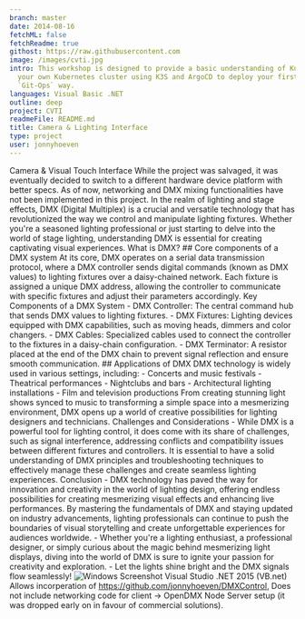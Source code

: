 ```yaml
---
branch: master
date: 2014-08-16
fetchML: false
fetchReadme: true
githost: https://raw.githubusercontent.com
image: /images/cvti.jpg
intro: This workshop is designed to provide a basic understanding of Kubernetes and ArgoCD and will teach you how to create
  your own Kubernetes cluster using K3S and ArgoCD to deploy your first application from a Git-Ops perspective. This is the
  `Git-Ops` way.
languages: Visual Basic .NET
outline: deep
project: CVTI
readmeFile: README.md
title: Camera & Lighting Interface
type: project
user: jonnyhoeven
---
```

<script setup>
 import ArticleItem from '/components/ArticleItem.vue';
</script>
<ArticleItem :frontmatter="$frontmatter"/>


Camera &amp; Visual Touch Interface   While the project was salvaged, it was eventually decided to switch to a different
hardware device platform with better specs. As of now, networking and DMX mixing functionalities have not been
implemented in this project.  In the realm of lighting and stage effects, DMX (Digital Multiplex) is a crucial and
versatile technology that has revolutionized the way we control and manipulate lighting fixtures. Whether you're a
seasoned lighting professional or just starting to delve into the world of stage lighting, understanding DMX is essential
for creating captivating visual experiences. What is DMX?  ## Core components of a DMX system  At its core, DMX operates
on a serial data transmission protocol, where a DMX controller sends digital commands (known as DMX values) to lighting
fixtures over a daisy-chained network. Each fixture is assigned a unique DMX address, allowing the controller to
communicate with specific fixtures and adjust their parameters accordingly. Key Components of a DMX System  - DMX
Controller: The central command hub that sends DMX values to lighting fixtures. - DMX Fixtures: Lighting devices equipped
with DMX capabilities, such as moving heads, dimmers and color changers. - DMX Cables: Specialized cables used to connect
the controller to the fixtures in a daisy-chain configuration. - DMX Terminator: A resistor placed at the end of the DMX
chain to prevent signal reflection and ensure smooth   communication.  ## Applications of DMX  DMX technology is widely
used in various settings, including:  - Concerts and music festivals - Theatrical performances - Nightclubs and bars -
Architectural lighting installations - Film and television productions  From creating stunning light shows synced to
music to transforming a simple space into a mesmerizing environment, DMX opens up a world of creative possibilities for
lighting designers and technicians. Challenges and Considerations  - While DMX is a powerful tool for lighting control,
it does come with its share of challenges, such as signal   interference, addressing conflicts and compatibility issues
between different fixtures and controllers. It is   essential to have a solid understanding of DMX principles and
troubleshooting techniques to effectively manage these   challenges and create seamless lighting experiences.
Conclusion  - DMX technology has paved the way for innovation and creativity in the world of lighting design, offering
endless   possibilities for creating mesmerizing visual effects and enhancing live performances. By mastering the
fundamentals   of DMX and staying updated on industry advancements, lighting professionals can continue to push the
boundaries of   visual storytelling and create unforgettable experiences for audiences worldwide.  - Whether you're a
lighting enthusiast, a professional designer, or simply curious about the magic behind mesmerizing   light displays,
diving into the world of DMX is sure to ignite your passion for creativity and exploration.  - Let the lights shine
bright and the DMX signals flow seamlessly!   ![Windows Screenshot](http://jonnyhoeven.github.io/images/cvti.jpg)  Visual
Studio .NET 2015 (VB.net)  Allows incorperation of  https://github.com/jonnyhoeven/DMXControl,  Does not include
networking code for client -> OpenDMX Node Server setup (it was dropped early on in favour of commercial solutions).
